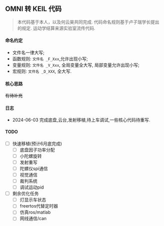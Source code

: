 ## OMNI 转 KEIL 代码

> 本代码基于本人，以及何云昊共同完成.
> 代码命名规则基于卢子瑞学长提出的规定.
> 运动学结算来源实验室流传代码.

#### 命名约定
* 文件名一律大写;
* 函数规则: `文件名 _F_Xxx`,允许出现小写;
* 变量规则: `文件名 _V_Xxx`, 全局变量全大写, 局部变量允许出现小写;
* 宏规则:     `文件名 _D_XXX`, 全大写.

#### 核心思路

~~有待补充~~

#### 日志

* 2024-06-03 完成底盘,云台,发射移植,待上车调试,一些核心代码待重写.

#### TODO

- [ ] 快速移植(预计6月底完成)
	- [ ] 底盘因子功率分配
	- [ ] 小陀螺旋转
	- [ ] 发射重写
	- [ ] 陀螺仪spi通信
	- [ ] 视觉通信
	- [ ] 裁判系统
	- [ ] 调试运动pid
- [ ] 剩余优化任务
	- [ ] 灯显示车状态
	- [ ] freertos代替定时器
	- [ ] 仿真ros/matlab
	- [ ] 网线通信/can